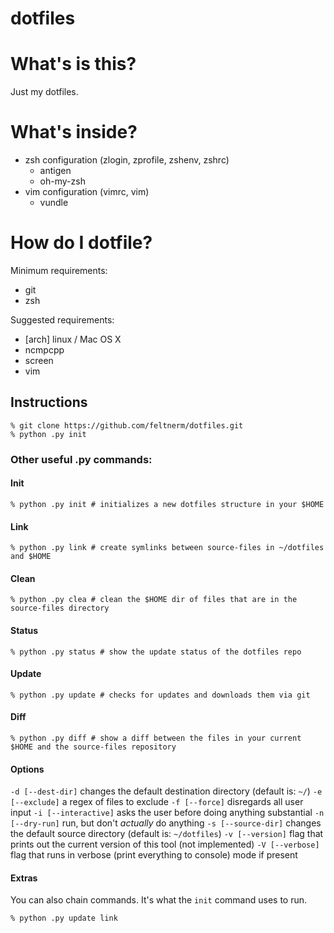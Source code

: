 dotfiles
========

# What's is this?
Just my dotfiles.

# What's inside?
* zsh configuration (zlogin, zprofile, zshenv, zshrc)
    * antigen
    * oh-my-zsh
* vim configuration (vimrc, vim)
    * vundle

# How do I dotfile?
Minimum requirements:
* git
* zsh

Suggested requirements:
* [arch] linux / Mac OS X
* ncmpcpp
* screen
* vim

## Instructions

```shell
% git clone https://github.com/feltnerm/dotfiles.git
% python .py init
```

### Other useful .py commands:
#### Init
```shell
% python .py init # initializes a new dotfiles structure in your $HOME 
```

#### Link
```shell
% python .py link # create symlinks between source-files in ~/dotfiles and $HOME 
```

#### Clean
```shell
% python .py clea # clean the $HOME dir of files that are in the source-files directory 
```

#### Status
```shell
% python .py status # show the update status of the dotfiles repo 
```

#### Update
```shell
% python .py update # checks for updates and downloads them via git
```

#### Diff
```shell
% python .py diff # show a diff between the files in your current $HOME and the source-files repository 
```

#### Options
`-d [--dest-dir]` changes the default  destination directory (default is: `~/`)
`-e [--exclude]` a regex of files to exclude
`-f [--force]` disregards all user input
`-i [--interactive]` asks the user before doing anything substantial
`-n [--dry-run]` run, but don't _actually_ do anything
`-s [--source-dir]` changes the default source directory (default is: `~/dotfiles`)
`-v [--version]` flag that prints out the current version of this tool (not implemented)
`-V [--verbose]` flag that runs in verbose (print everything to console) mode if present

#### Extras
You can also chain commands. It's what the `init` command uses to run.
```shell
% python .py update link
```
